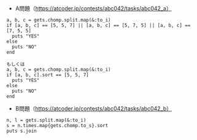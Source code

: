 - A問題（https://atcoder.jp/contests/abc042/tasks/abc042_a）
```
a, b, c = gets.chomp.split.map(&:to_i)
if [a, b, c] == [5, 5, 7] || [a, b, c] == [5, 7, 5] || [a, b, c] == [7, 5, 5]
  puts "YES"
else
  puts "NO"
end

もしくは
a, b, c = gets.chomp.split.map(&:to_i)
if [a, b, c].sort == [5, 5, 7]
  puts "YES"
else
  puts "NO"
end
```

- B問題（https://atcoder.jp/contests/abc042/tasks/abc042_b）
```
n, l = gets.split.map(&:to_i)
s = n.times.map{gets.chomp.to_s}.sort
puts s.join
```
